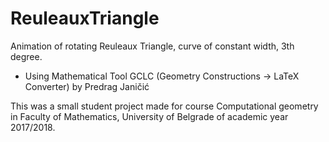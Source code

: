 # ReuleauxTriangle

Animation of rotating Reuleaux Triangle, curve  of constant width, 3th degree.
  - Using Mathematical Tool GCLC (Geometry Constructions -> LaTeX Converter) by Predrag Janičić

This was a small student project made for course Computational geometry in Faculty of Mathematics, University of Belgrade of academic year 2017/2018.
